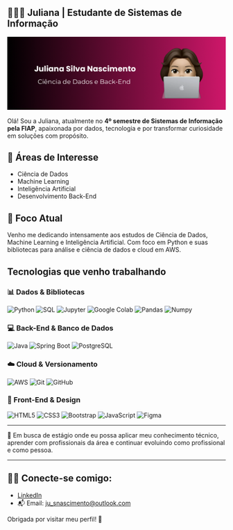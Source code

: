 ## 👩🏻‍💻 Juliana | Estudante de Sistemas de Informação

![Banner](https://github.com/juliana-sn/juliana-sn/blob/main/images/banner_github.PNG?raw=true)

Olá! Sou a Juliana, atualmente no **4º semestre de Sistemas de Informação pela FIAP**, apaixonada por dados, tecnologia e por transformar curiosidade em soluções com propósito.

## 💫 Áreas de Interesse
- Ciência de Dados  
- Machine Learning  
- Inteligência Artificial  
- Desenvolvimento Back-End  

## 🎯 Foco Atual
Venho me dedicando intensamente aos estudos de Ciência de Dados, Machine Learning e Inteligência Artificial. Com foco em Python e suas bibliotecas para análise e ciência de dados e cloud em AWS.

## Tecnologias que venho trabalhando

### 📊 Dados & Bibliotecas
![Python](https://img.shields.io/badge/Python-000000?style=for-the-badge&logo=python&logoColor=CF176A)
![SQL](https://img.shields.io/badge/SQL-000000?style=for-the-badge&logo=sql&logoColor=CF176A)
![Jupyter](https://img.shields.io/badge/Jupyter-000000?style=for-the-badge&logo=jupyter&logoColor=CF176A)
![Google Colab](https://img.shields.io/badge/Google_Colab-000000?style=for-the-badge&logo=googlecolab&logoColor=CF176A)
![Pandas](https://img.shields.io/badge/Pandas-000000?style=for-the-badge&logo=pandas&logoColor=CF176A)
![Numpy](https://img.shields.io/badge/Numpy-000000?style=for-the-badge&logo=numpy&logoColor=CF176A)

### 💻 Back-End & Banco de Dados
![Java](https://img.shields.io/badge/Java-000000?style=for-the-badge&logo=java&logoColor=CF176A)
![Spring Boot](https://img.shields.io/badge/Spring_Boot-000000?style=for-the-badge&logo=spring-boot&logoColor=CF176A)
![PostgreSQL](https://img.shields.io/badge/PostgreSQL-000000?style=for-the-badge&logo=postgresql&logoColor=CF176A)

### ☁️ Cloud & Versionamento
![AWS](https://img.shields.io/badge/AWS-000000?style=for-the-badge&logo=amazon-aws&logoColor=CF176A)
![Git](https://img.shields.io/badge/Git-000000?style=for-the-badge&logo=git&logoColor=CF176A)
![GitHub](https://img.shields.io/badge/GitHub-000000?style=for-the-badge&logo=github&logoColor=CF176A)

### 🎨 Front-End & Design
![HTML5](https://img.shields.io/badge/HTML-000000?style=for-the-badge&logo=html5&logoColor=CF176A)
![CSS3](https://img.shields.io/badge/CSS-000000?style=for-the-badge&logo=css3&logoColor=CF176A)
![Bootstrap](https://img.shields.io/badge/Bootstrap-000000?style=for-the-badge&logo=bootstrap&logoColor=CF176A)
![JavaScript](https://img.shields.io/badge/JavaScript-000000?style=for-the-badge&logo=javascript&logoColor=CF176A)
![Figma](https://img.shields.io/badge/Figma-000000?style=for-the-badge&logo=figma&logoColor=CF176A)

---

🚀 Em busca de estágio onde eu possa aplicar meu conhecimento técnico, aprender com profissionais da área e continuar evoluindo como profissional e como pessoa.

---

## 🤝🏼 Conecte-se comigo:

- [LinkedIn](https://www.linkedin.com/in/juliana-sn)  
- 📬 Email: ju_snascimento@outlook.com

Obrigada por visitar meu perfil! 🩷
